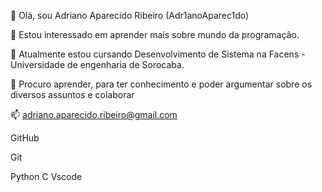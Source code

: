 👋 Olá, sou Adriano Aparecido Ribeiro (Adr1anoAparec1do)

👀 Estou interessado em aprender mais sobre mundo da programação.

🌱 Atualmente estou cursando Desenvolvimento de Sistema na Facens - Universidade de engenharia de Sorocaba.

💞️ Procuro aprender, para ter conhecimento e poder argumentar sobre os diversos assuntos e colaborar

📫 adriano.aparecido.ribeiro@gmail.com

GitHub

Git

Python C Vscode
